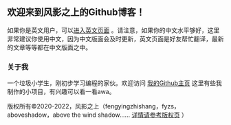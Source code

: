 ## 欢迎来到风影之上的Github博客！

如果你是英文用户，可以[进入英文页面](https://fengyingzhishang.github.io) 。请注意，如果你的中文水平够好，这里非常建议你使用中文，因为中文版面会及时更新，英文页面是好友帮忙翻译，最新的文章等等都在中文版面之中。

### 关于我

一个垃圾小学生，刚初步学习编程的家伙。欢迎访问 [我的Github主页](https://github.com/fengyingzhishang) 这里有些我制作的小项目，有兴趣可以看一看awa。

版权所有©2020-2022，风影之上（fengyingzhishang，fyzs，aboveshadow，above the wind shadow...... [详情请参考版权页](https://fengyingzhishang.github.io/pages/zh/copyrightpage) ）
